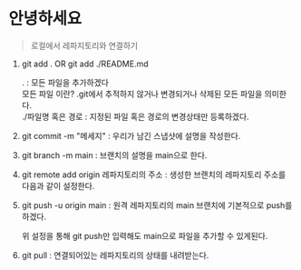 # 안녕하세요
> 로컬에서 레파지토리와 연결하기

1. git add .  OR  git add ./README.md

    . : 모든 파일을 추가하겠다 <br> 
    모든 파일 이란? .git에서 추적하지 않거나 변경되거나 삭제된 모든 파일을 의미한다. <br>
    ./파일명 혹은 경로 : 지정된 파일 혹은 경로의 변경상태만 등록하겠다.

2. git commit -m "메세지" : 우리가 남긴 스냅샷에 설명을 작성한다.

3. git branch -m main : 브랜치의 설명을 main으로 한다.

4. git remote add origin 레파지토리의 주소 : 생성한 브랜치의 레파지토리 주소를 다음과 같이 설정한다.

5. git push -u origin main : 원격 레파지토리의 main 브랜치에 기본적으로 push를 하겠다.

    위 설정을 통해 git push만 입력해도 main으로 파일을 추가할 수 있게된다.

6. git pull : 연결되어있는 레파지토리의 상태를 내려받는다.
